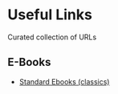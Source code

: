# Useful Links
Curated collection of URLs 

## E-Books

- [Standard Ebooks (classics)](https://standardebooks.org/)
